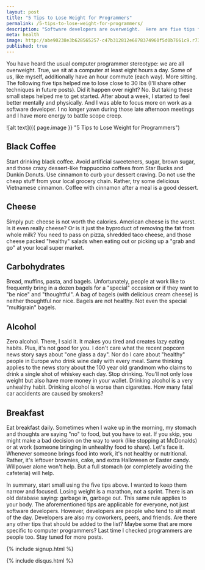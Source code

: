 ```yaml
---
layout: post
title: "5 Tips to Lose Weight for Programmers"
permalink: /5-tips-to-lose-weight-for-programmers/
description: "Software developers are overweight.  Here are five tips for programmers (and myself) to lose weight."
meta: health
image: http://abe90238e3b628565257-c47b312812e6878374960f5d0b7661c9.r73.cf1.rackcdn.com/chard.jpg
published: true
---
```

You have heard the usual computer programmer stereotype: we are all overweight.  True, we sit at a computer at least eight hours a day.  Some of us, like myself, additionally have an hour commute (each way).  More sitting.  The following five tips helped me to lose close to 30 lbs (I'll share other techniques in future posts).  Did it happen over night?  No.  But taking these small steps helped me to get started.  After about a week, I started to feel better mentally and physically.  And I was able to focus more on work as a software developer.  I no longer yawn during those late afternoon meetings and I have more energy to battle scope creep.

![alt text]({{ page.image }} "5 Tips to Lose Weight for Programmers")

## Black Coffee

Start drinking black coffee.  Avoid artificial sweeteners, sugar, brown sugar, and those crazy dessert-like frappuccino coffees from Star Bucks and Dunkin Donuts.  Use cinnamon to curb your dessert craving.  Do not use the cheap stuff from your local grocery chain.  Rather, try some delicious Vietnamese cinnamon.  Coffee with cinnamon after a meal is a good dessert.

## Cheese

Simply put: cheese is not worth the calories.  American cheese is the worst.  Is it even really cheese?  Or is it just the byproduct of removing the fat from whole milk?  You need to pass on pizza, shredded taco cheese, and those cheese packed "healthy" salads when eating out or picking up a "grab and go" at your local super market.

## Carbohydrates

Bread, muffins, pasta, and bagels.  Unfortunately, people at work like to frequently bring in a dozen bagels for a "special" occasion or if they want to "be nice" and "thoughtful".  A bag of bagels (with delicious cream cheese) is neither thoughtful nor nice.  Bagels are not healthy.  Not even the special "multigrain" bagels.

## Alcohol

Zero alcohol.  There, I said it.  It makes you tired and creates lazy eating habits.  Plus, it's not good for you.  I don't care what the recent popcorn news story says about "one glass a day".  Nor do I care about "healthy" people in Europe who drink wine daily with every meal.  Same thinking applies to the news story about the 100 year old grandmom who claims to drink a single shot of whiskey each day.  Stop drinking.  You'll not only lose weight but also have more money in your wallet.  Drinking alcohol is a very unhealthy habit.  Drinking alcohol is worse than cigarettes.  How many fatal car accidents are caused by smokers?

## Breakfast

Eat breakfast daily.  Sometimes when I wake up in the morning, my stomach and thoughts are saying "no" to food, but you have to eat.  If you skip, you might make a bad decision on the way to work (like stopping at McDonalds) or at work (someone bringing in unhealthy food to share).  Let's face it.  Whenever someone brings food into work, it's not healthy or nutritional.  Rather, it's leftover brownies, cake, and extra Halloween or Easter candy.  Willpower alone won't help.  But a full stomach (or completely avoiding the cafeteria) will help.

In summary, start small using the five tips above.  I wanted to keep them narrow and focused.  Losing weight is a marathon, not a sprint.  There is an old database saying: garbage in, garbage out.  This same rule applies to your body.  The aforementioned tips are applicable for everyone, not just software developers.  However, developers are people who tend to sit most of the day.  Developers are also my coworkers, peers, and friends.  Are there any other tips that should be added to the list?  Maybe some that are more specific to computer programmers?  Last time I checked programmers are people too.  Stay tuned for more posts.

{% include signup.html %}

{% include disqus.html %}
